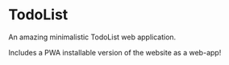 # TodoList

An amazing minimalistic TodoList web application.

Includes a PWA installable version of the website as a web-app!
